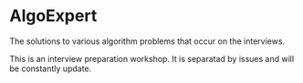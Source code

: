 # AlgoExpert

The solutions to various algorithm problems that occur on the interviews.

This is an interview preparation workshop. It is separatad by issues and will be constantly update.
